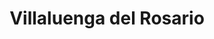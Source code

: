 ---
title: Villaluenga del Rosario
url: /villaluenga-del-rosario/
latitude: 36.696
longitude: -5.387
---